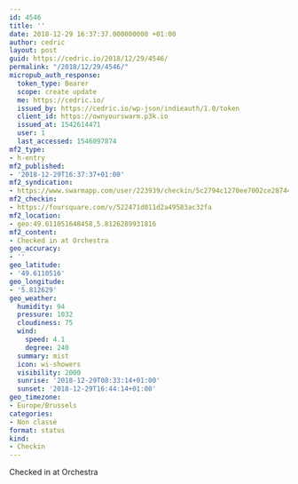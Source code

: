 ```yaml
---
id: 4546
title: ''
date: 2018-12-29 16:37:37.000000000 +01:00
author: cedric
layout: post
guid: https://cedric.io/2018/12/29/4546/
permalink: "/2018/12/29/4546/"
micropub_auth_response:
  token_type: Bearer
  scope: create update
  me: https://cedric.io/
  issued_by: https://cedric.io/wp-json/indieauth/1.0/token
  client_id: https://ownyourswarm.p3k.io
  issued_at: 1542614471
  user: 1
  last_accessed: 1546097874
mf2_type:
- h-entry
mf2_published:
- '2018-12-29T16:37:37+01:00'
mf2_syndication:
- https://www.swarmapp.com/user/223939/checkin/5c2794c1270ee7002ce28744
mf2_checkin:
- https://foursquare.com/v/522471d011d2a49583ac32fa
mf2_location:
- geo:49.611051648458,5.8126289931816
mf2_content:
- Checked in at Orchestra
geo_accuracy:
- ''
geo_latitude:
- '49.6110516'
geo_longitude:
- '5.812629'
geo_weather:
  humidity: 94
  pressure: 1032
  cloudiness: 75
  wind:
    speed: 4.1
    degree: 240
  summary: mist
  icon: wi-showers
  visibility: 2000
  sunrise: '2018-12-29T08:33:14+01:00'
  sunset: '2018-12-29T16:44:14+01:00'
geo_timezone:
- Europe/Brussels
categories:
- Non classé
format: status
kind:
- Checkin
---
```

Checked in at Orchestra